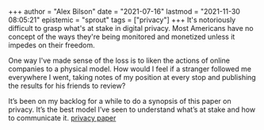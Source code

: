 +++
author = "Alex Bilson"
date = "2021-07-16"
lastmod = "2021-11-30 08:05:21"
epistemic = "sprout"
tags = ["privacy"]
+++
It's notoriously difficult to grasp what's at stake in digital privacy. Most Americans have no concept of the ways they're being monitored and monetized unless it impedes on their freedom.

One way I've made sense of the loss is to liken the actions of online companies to a physical model. How would I feel if a stranger followed me everywhere I went, taking notes of my position at every stop and publishing the results for his friends to review?

It’s been on my backlog for a while to do a synopsis of this paper on privacy. It’s the best model I’ve seen to understand what’s at stake and how to communicate it. [privacy paper](https://papers.ssrn.com/sol3/papers.cfm?abstract_id=667622)

